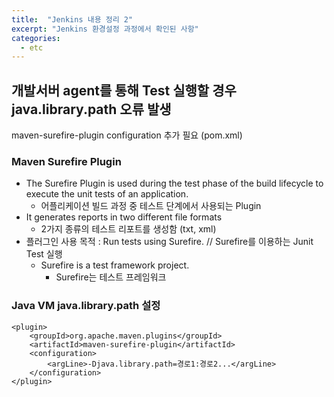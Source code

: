 ```yaml
---
title:  "Jenkins 내용 정리 2"
excerpt: "Jenkins 환경설정 과정에서 확인된 사항"
categories:
  - etc
---
```

## 개발서버 agent를 통해 Test 실행할 경우 java.library.path 오류 발생
maven-surefire-plugin configuration 추가 필요 (pom.xml)

### Maven Surefire Plugin
+ The Surefire Plugin is used during the test phase of the build lifecycle to execute the unit tests of an application. 
  + 어플리케이션 빌드 과정 중 테스트 단계에서 사용되는 Plugin 
+ It generates reports in two different file formats
  + 2가지 종류의 테스트 리포트를 생성함 (txt, xml)
+ 플러그인 사용 목적 : Run tests using Surefire. // Surefire를 이용하는 Junit Test 실행
  + Surefire is a test framework project.
    + Surefire는 테스트 프레임워크

### Java VM java.library.path 설정
```
<plugin>
    <groupId>org.apache.maven.plugins</groupId>
    <artifactId>maven-surefire-plugin</artifactId>
    <configuration>
		<argLine>-Djava.library.path=경로1:경로2...</argLine>        
    </configuration>
</plugin>
```
  


